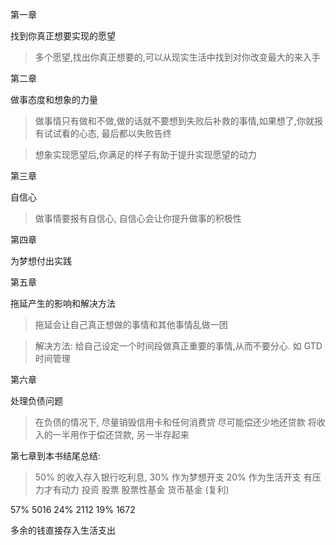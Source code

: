 
第一章

找到你真正想要实现的愿望

> 多个愿望,找出你真正想要的,可以从现实生活中找到对你改变最大的来入手

第二章

做事态度和想象的力量

> 做事情只有做和不做,做的话就不要想到失败后补救的事情,如果想了,你就报有试试看的心态, 最后都以失败告终

> 想象实现愿望后,你满足的样子有助于提升实现愿望的动力

第三章

自信心

>  做事情要报有自信心, 自信心会让你提升做事的积极性

第四章

为梦想付出实践

第五章

拖延产生的影响和解决方法

> 拖延会让自己真正想做的事情和其他事情乱做一团

> 解决方法: 给自己设定一个时间段做真正重要的事情,从而不要分心. 如 GTD 时间管理

第六章

处理负债问题

> 在负债的情况下, 尽量销毁信用卡和任何消费贷
> 尽可能偿还少地还贷款
> 将收入的一半用作于偿还贷款, 另一半存起来




第七章到本书结尾总结: 

> 50% 的收入存入银行吃利息, 30% 作为梦想开支 20% 作为生活开支
> 有压力才有动力
> 投资 股票 股票性基金 货币基金 (复利)


57% 5016
24% 2112
19% 1672

多余的钱直接存入生活支出